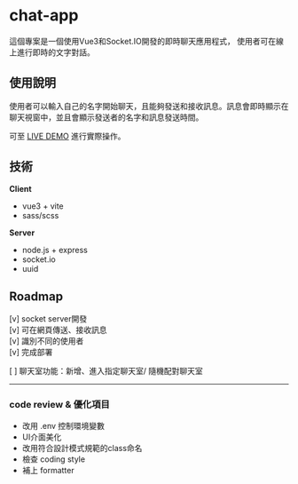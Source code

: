# chat-app

這個專案是一個使用Vue3和Socket.IO開發的即時聊天應用程式，
使用者可在線上進行即時的文字對話。

## 使用說明

使用者可以輸入自己的名字開始聊天，且能夠發送和接收訊息。訊息會即時顯示在聊天視窗中，並且會顯示發送者的名字和訊息發送時間。

可至 [LIVE DEMO](https://starlit-dusk-5e40ff.netlify.app/) 進行實際操作。

## 技術

**Client**

- vue3 + vite
- sass/scss

**Server**

- node.js + express
- socket.io
- uuid

## Roadmap

[v] socket server開發  
[v] 可在網頁傳送、接收訊息  
[v] 識別不同的使用者  
[v] 完成部署  

[ ] 聊天室功能：新增、進入指定聊天室/ 隨機配對聊天室

-----

### code review & 優化項目

- 改用 .env 控制環境變數
- UI介面美化
- 改用符合設計模式規範的class命名
- 檢查 coding style
- 補上 formatter

